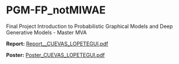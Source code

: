 # PGM-FP_notMIWAE
Final Project Introduction to Probabilistic Graphical Models and Deep Generative Models - Master MVA

**Report:** [Report__CUEVAS_LOPETEGUI.pdf](https://github.com/cuevascarlos/PGM-FP_notMIWAE/blob/main/Report__CUEVAS_LOPETEGUI.pdf)

**Poster:** [Poster_CUEVAS_LOPETEGUI.pdf](https://github.com/cuevascarlos/PGM-FP_notMIWAE/blob/main/Poster_CUEVAS_LOPETEGUI.pdf)
